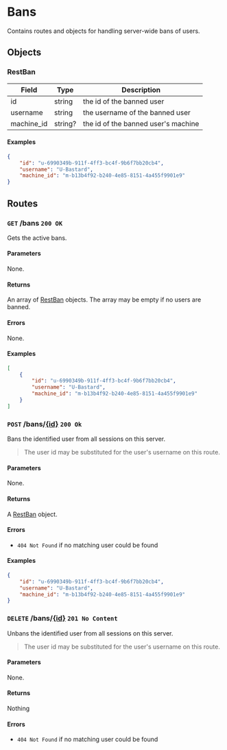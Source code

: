 # Bans
Contains routes and objects for handling server-wide bans of users.

## Objects
### RestBan
| Field      | Type    | Description                         |
|------------|---------|-------------------------------------|
| id         | string  | the id of the banned user           |
| username   | string  | the username of the banned user     |
| machine_id | string? | the id of the banned user's machine |

#### Examples
```json
{
    "id": "u-6990349b-911f-4ff3-bc4f-9b6f7bb20cb4",
    "username": "U-Bastard",
    "machine_id": "m-b13b4f92-b240-4e85-8151-4a455f9901e9"
}
```

## Routes
### `GET` /bans `200 OK`
Gets the active bans.

#### Parameters
None.

#### Returns
An array of [RestBan](#restban) objects. The array may be empty if no users are
banned.

#### Errors
None.

#### Examples
```json
[
    {
        "id": "u-6990349b-911f-4ff3-bc4f-9b6f7bb20cb4",
        "username": "U-Bastard",
        "machine_id": "m-b13b4f92-b240-4e85-8151-4a455f9901e9"
    }
]
```

### `POST` /bans/[{id}](worlds.md#restuser) `200 Ok`
Bans the identified user from all sessions on this server.

  > The user id may be substituted for the user's username on this route.

#### Parameters
None.

#### Returns
A [RestBan](#restban) object.

#### Errors
* `404 Not Found` if no matching user could be found

#### Examples
```json
{
    "id": "u-6990349b-911f-4ff3-bc4f-9b6f7bb20cb4",
    "username": "U-Bastard",
    "machine_id": "m-b13b4f92-b240-4e85-8151-4a455f9901e9"
}
```

### `DELETE` /bans/[{id}](worlds.md#restuser) `201 No Content`
Unbans the identified user from all sessions on this server.

  > The user id may be substituted for the user's username on this route.

#### Parameters
None.

#### Returns
Nothing

#### Errors
* `404 Not Found` if no matching user could be found
